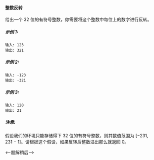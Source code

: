 #### 整数反转
给出一个 32 位的有符号整数，你需要将这个整数中每位上的数字进行反转。

##### 示例 1:
```$xslt
输入: 123
输出: 321
```

##### 示例 2:
```$xslt
输入: -123
输出: -321
```

##### 示例 3:
```$xslt
输入: 120
输出: 21
```

##### 注意:

假设我们的环境只能存储得下 32 位的有符号整数，则其数值范围为 [−231,  231 − 1]。请根据这个假设，如果反转后整数溢出那么就返回 0。

<--题解稍后-->